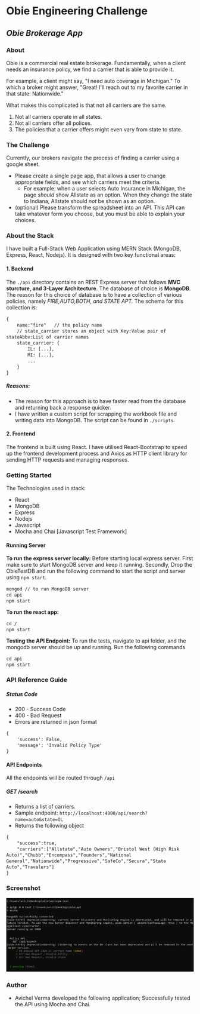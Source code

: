 # Obie Engineering Challenge
## _Obie Brokerage App_

### About
Obie is a commercial real estate brokerage. Fundamentally, when a client needs an insurance policy, we find a carrier that is able to provide it. 

For example, a client might say, "I need auto coverage in Michigan." To which a broker might answer, "Great! I'll reach out to my favorite carrier in that state: Nationwide." 

What makes this complicated is that not all carriers are the same. 

1. Not all carriers operate in all states. 
2. Not all carriers offer all polices. 
3. The policies that a carrier offers might even vary from state to state.

### The Challenge

Currently, our brokers navigate the process of finding a carrier using a google sheet.

- Please create a single page app, that allows a user to change appropriate fields, and see which carriers meet the criteria.
    - For example: when a user selects Auto Insurance in Michigan, the page *should* show Allstate as an option. When they change the state to Indiana, Allstate should *not* be shown as an option.
- (optional) Please transform the spreadsheet into an API. This API can take whatever form you choose, but you must be able to explain your choices.

### About the Stack
I have built a Full-Stack Web Application using MERN Stack (MongoDB, Express, React, Nodejs). It is designed with two key functional areas:

#### 1. Backend
The `./api` directory contains an REST Express server that follows **MVC sturcture, and 3-Layer Architecture**. The database of choice is **MongoDB**. The reason for this choice of database is to have a collection of various policies, namely *FIRE,AUTO,BOTH, and STATE APT.* The schema for this collection is:
```
{
    name:"fire"   // the policy name
    // state_carrier stores an object with Key:Value pair of stateAbbv:List of carrier names
    state_carrier: {
        IL: [...],
        MI: [...],
        ...
    }
}
```
##### Reasons:
- The reason for this approach is to have faster read from the database and returning back a response quicker.
- I have written a custom script for scrapping the workbook file and writing data into MongoDB. The script can be found in `./scripts`.

#### 2. Frontend
The frontend is built using React. I have utilised React-Bootstrap to speed up the frontend development process and Axios as HTTP client library for sending HTTP requests and managing responses.

### Getting Started
The Technologies used in stack:
- React
- MongoDB
- Express
- Nodejs
- Javascript
- Mocha and Chai [Javascript Test Framework]

#### Running Server
**To run the express server locally:**
Before starting local express server. First make sure to start MongoDB server and keep it running. Secondly, Drop the ObieTestDB and run the following command to start the script and server using `npm start`.
```
mongod // to run MongoDB server
cd api
npm start
```
**To run the react app:**
```
cd /
npm start
```
**Testing the API Endpoint:**
To run the tests, navigate to api folder, and the mongodb server should be up and running. Run the following commands
```
cd api
npm start
```
### API Reference Guide

##### Status Code
- 200 - Success Code
- 400 - Bad Request
- Errors are returned in json format
```
{
    'success': False,
    'message': 'Invalid Policy Type'
}
```

#### API Endpoints
All the endpoints will be routed through `/api` 
##### GET /search
- Returns a list of carriers.
- Sample endpoint: `http://localhost:4000/api/search?name=auto&state=IL`
- Returns the following object
```
{
    "success":true,
    "carriers":["Allstate","Auto Owners","Bristol West (High Risk Auto)","Chubb","Encompass","Founders","National     General","Nationwide","Progressive","SafeCo","Secura","State Auto","Travelers"]
}
```

### Screenshot

![alt text](screenshots/testing.png "Testing done using Mocha")

### Author
- Avichel Verma developed the following application; Successfully tested the API using Mocha and Chai.
